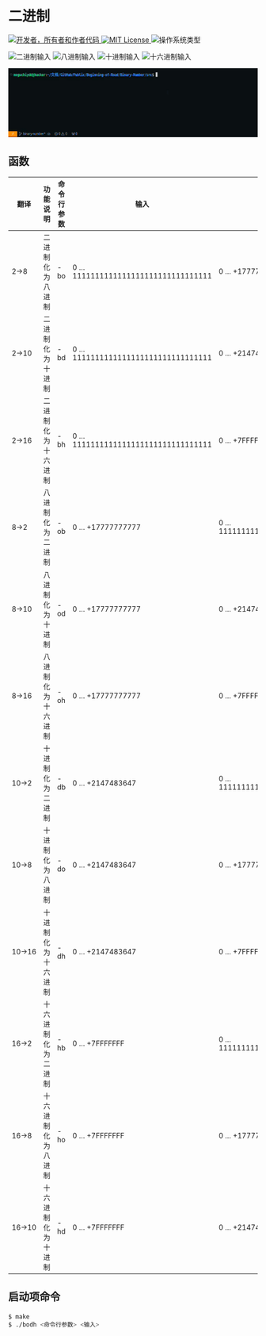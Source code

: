 # 二进制
<div id="information" align="left">
  <a href="https://github.com/MoguchiyDD" target="_blank">
    <img alt="开发者，所有者和作者代码" src="https://img.shields.io/badge/开发者，有者和作者代码-МогучийДД%20(MoguchiyDD)-FF4F1E?style=for-the-badge" />
  </a>
  <a href="../LICENSE" target="_blank">
    <img alt="MIT License" src="https://img.shields.io/badge/许可证-MIT%20License-6A1B9A?style=for-the-badge" />
  </a>
  <img alt="操作系统类型" src="https://img.shields.io/badge/操作系统类型-32位-FF4081?style=for-the-badge" />
</div>

![二进制输入](https://img.shields.io/badge/二进制输入-0%20…%201111111111111111111111111111111-009688?style=for-the-badge)
![八进制输入](https://img.shields.io/badge/八进制输入-0%20…%20+17777777777-009688?style=for-the-badge)
![十进制输入](https://img.shields.io/badge/十进制输入-0%20…%20+2147483647-009688?style=for-the-badge)
![十六进制输入](https://img.shields.io/badge/十六进制输入-0%20…%20+7FFFFFFF-009688?style=for-the-badge)

![](result.gif)

## 函数
<table>
  <thead>
    <tr>
      <th>翻译</th>
      <th>功能说明</th>
      <th>命令行参数</th>
      <th>输入</th>
      <th>输出</th>
    </tr>
    </thead>
  <tbody>
    <tr>
      <td>2→8</td>
      <td>二进制化为八进制</td>
      <td>-bo</td>
      <td>0 … 1111111111111111111111111111111</td>
      <td>0 … +17777777777</td>
    </tr>
    <tr>
      <td>2→10</td>
      <td>二进制化为十进制</td>
      <td>-bd</td>
      <td>0 … 1111111111111111111111111111111</td>
      <td>0 … +2147483647</td>
    </tr>
    <tr>
      <td>2→16</td>
      <td>二进制化为十六进制</td>
      <td>-bh</td>
      <td>0 … 1111111111111111111111111111111</td>
      <td>0 … +7FFFFFFF</td>
    </tr>
    <tr>
      <td>8→2</td>
      <td>八进制化为二进制</td>
      <td>-ob</td>
      <td>0 … +17777777777</td>
      <td>0 … 1111111111111111111111111111111</td>
    </tr>
    <tr>
      <td>8→10</td>
      <td>八进制化为十进制</td>
      <td>-od</td>
      <td>0 … +17777777777</td>
      <td>0 … +2147483647</td>
    </tr>
    <tr>
      <td>8→16</td>
      <td>八进制化为十六进制</td>
      <td>-oh</td>
      <td>0 … +17777777777</td>
      <td>0 … +7FFFFFFF</td>
    </tr>
    <tr>
      <td>10→2</td>
      <td>十进制化为二进制</td>
      <td>-db</td>
      <td>0 … +2147483647</td>
      <td>0 … 1111111111111111111111111111111</td>
    </tr>
    <tr>
      <td>10→8</td>
      <td>十进制化为八进制</td>
      <td>-do</td>
      <td>0 … +2147483647</td>
      <td>0 … +17777777777</td>
    </tr>
    <tr>
      <td>10→16</td>
      <td>十进制化为十六进制</td>
      <td>-dh</td>
      <td>0 … +2147483647</td>
      <td>0 … +7FFFFFFF</td>
    </tr>
    <tr>
      <td>16→2</td>
      <td>十六进制化为二进制</td>
      <td>-hb</td>
      <td>0 … +7FFFFFFF</td>
      <td>0 … 1111111111111111111111111111111</td>
    </tr>
    <tr>
      <td>16→8</td>
      <td>十六进制化为八进制</td>
      <td>-ho</td>
      <td>0 … +7FFFFFFF</td>
      <td>0 … +17777777777</td>
    </tr>
    <tr>
      <td>16→10</td>
      <td>十六进制化为十进制</td>
      <td>-hd</td>
      <td>0 … +7FFFFFFF</td>
      <td>0 … +2147483647</td>
    </tr>
  </tbody>
</table>

## 启动项命令
```bash
$ make
$ ./bodh <命令行参数> <输入>
```
